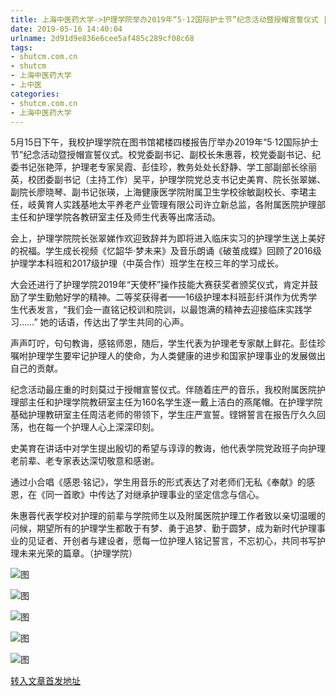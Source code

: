 ```yaml
---
title: 上海中医药大学->护理学院举办2019年“5·12国际护士节”纪念活动暨授帽宣誓仪式 | shutcm.com.cn
date: 2019-05-16 14:40:04
urlname: 2d91d9e836e6cee5af485c289cf08c68
tags: 
- shutcm.com.cn
- shutcm
- 上海中医药大学
- 上中医
categories:
- shutcm.com.cn
- 上海中医药大学
---
```



5月15日下午，我校护理学院在图书馆裙楼四楼报告厅举办2019年“5·12国际护士节”纪念活动暨授帽宣誓仪式。校党委副书记、副校长朱惠蓉，校党委副书记、纪委书记张艳萍，护理老专家吴霞、彭佳珍，教务处处长舒静、学工部副部长徐丽英，校团委副书记（主持工作）吴平，护理学院党总支书记史美育、院长张翠娣、副院长廖晓琴、副书记张瑛，上海健康医学院附属卫生学校徐敏副校长、李珺主任，岐黄育人实践基地太平养老产业管理有限公司许立新总监，各附属医院护理部主任和护理学院各教研室主任及师生代表等出席活动。

会上，护理学院院长张翠娣作欢迎致辞并为即将进入临床实习的护理学生送上美好的祝福。学生成长视频《忆韶华·梦未来》及音乐朗诵《破茧成蝶》回顾了2016级护理学本科班和2017级护理（中英合作）班学生在校三年的学习成长。

大会还进行了护理学院2019年“天使杯”操作技能大赛获奖者颁奖仪式，肯定并鼓励了学生勤勉好学的精神。二等奖获得者——16级护理本科班彭纤淇作为优秀学生代表发言，“我们会一直铭记校训和院训，以最饱满的精神去迎接临床实践学习……” 她的话语，传达出了学生共同的心声。

声声叮咛，句句教诲，感铭师恩，随后，学生代表为护理老专家献上鲜花。彭佳珍嘱咐护理学生要牢记护理人的使命，为人类健康的进步和国家护理事业的发展做出自己的贡献。

纪念活动最庄重的时刻莫过于授帽宣誓仪式。伴随着庄严的音乐，我校附属医院护理部主任和护理学院教研室主任为160名学生逐一戴上洁白的燕尾帽。在护理学院基础护理教研室主任周洁老师的带领下，学生庄严宣誓。铿锵誓言在报告厅久久回荡，也在每一个护理人心上深深印刻。

史美育在讲话中对学生提出殷切的希望与谆谆的教诲，他代表学院党政班子向护理老前辈、老专家表达深切敬意和感谢。

通过小合唱《感恩·铭记》，学生用音乐的形式表达了对老师们无私《奉献》的感恩，在《同一首歌》中传达了对继承护理事业的坚定信念与信心。

朱惠蓉代表学校对护理的前辈与学院师生以及附属医院护理工作者致以亲切温暖的问候，期望所有的护理学生都敢于有梦、勇于追梦、勤于圆梦，成为新时代护理事业的见证者、开创者与建设者，愿每一位护理人铭记誓言，不忘初心，共同书写护理未来光荣的篇章。（护理学院）



![图](http://www.shutcm.edu.cn/_upload/article/images/71/1b/da1704d846e8a6a1326a7c130a3d/3221cf33-20d1-4aa4-897f-663aca2f1abb.jpg)

![图](http://www.shutcm.edu.cn/_upload/article/images/71/1b/da1704d846e8a6a1326a7c130a3d/b4b1bb24-33b4-4a34-ab58-6b437cee1c6f.jpg)

![图](http://www.shutcm.edu.cn/_upload/article/images/71/1b/da1704d846e8a6a1326a7c130a3d/7f318acf-1ae0-4046-9e87-a68056a97d3c.jpg)

![图](http://www.shutcm.edu.cn/_upload/article/images/71/1b/da1704d846e8a6a1326a7c130a3d/8a63d152-4712-46f1-8161-b9f45a29404f.jpg)

![图](http://www.shutcm.edu.cn/_upload/article/images/71/1b/da1704d846e8a6a1326a7c130a3d/c38b871b-b5a7-42a4-b5d0-f5e53369ae8f.jpg)

[转入文章首发地址](http://www.shutcm.edu.cn/2019/0516/c973a104422/page.htm)